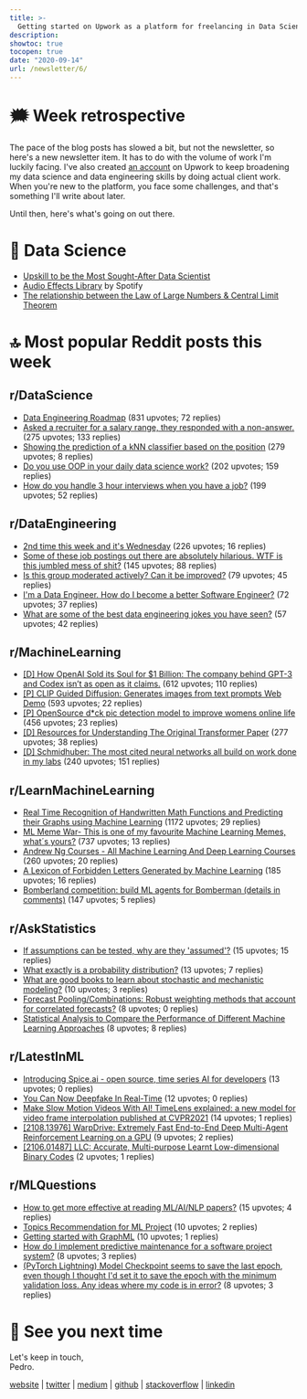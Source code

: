 ```yaml
---
title: >-
  Getting started on Upwork as a platform for freelancing in Data Science and Data Engineering, most sought-after skills
description:
showtoc: true
tocopen: true
date: "2020-09-14"
url: /newsletter/6/
---
```


# 🗯 Week retrospective

The pace of the blog posts has slowed a bit, but not the newsletter, so here's a new newsletter item. It has to do with the volume of work I'm luckily facing. I've also created [an account](https://www.upwork.com/freelancers/pmadruga) on Upwork to keep broadening my data science and data engineering skills by doing actual client work. When you're new to the platform, you face some challenges, and that's something I'll write about later.

Until then, here's what's going on out there.

# 🔮 Data Science

- [Upskill to be the Most Sought-After Data Scientist](https://towardsdatascience.com/upskill-to-be-a-most-sought-after-data-scientist-bde9f3bc32d7)
- [Audio Effects Library](https://engineering.atspotify.com/2021/09/07/introducing-pedalboard-spotifys-audio-effects-library-for-python/) by Spotify
- [The relationship between the Law of Large Numbers & Central Limit Theorem](https://twitter.com/tdatascience/status/1434777664439586817?s=12)

# 🔝 Most popular Reddit posts this week

## r/DataScience

- [Data Engineering Roadmap](https://reddit.com/r/datascience/comments/pk613b/data_engineering_roadmap/) (831 upvotes; 72 replies)
- [Asked a recruiter for a salary range, they responded with a non-answer.](https://reddit.com/r/datascience/comments/pjk15p/asked_a_recruiter_for_a_salary_range_they/) (275 upvotes; 133 replies)
- [Showing the prediction of a kNN classifier based on the position](https://reddit.com/r/datascience/comments/pmftad/showing_the_prediction_of_a_knn_classifier_based/) (279 upvotes; 8 replies)
- [Do you use OOP in your daily data science work?](https://reddit.com/r/datascience/comments/pkw92b/do_you_use_oop_in_your_daily_data_science_work/) (202 upvotes; 159 replies)
- [How do you handle 3 hour interviews when you have a job?](https://reddit.com/r/datascience/comments/pic60q/how_do_you_handle_3_hour_interviews_when_you_have/) (199 upvotes; 52 replies)

## r/DataEngineering

- [2nd time this week and it's Wednesday](https://reddit.com/r/dataengineering/comments/pkdprn/2nd_time_this_week_and_its_wednesday/) (226 upvotes; 16 replies)
- [Some of these job postings out there are absolutely hilarious. WTF is this jumbled mess of shit?](https://reddit.com/r/dataengineering/comments/plmukq/some_of_these_job_postings_out_there_are/) (145 upvotes; 88 replies)
- [Is this group moderated actively? Can it be improved?](https://reddit.com/r/dataengineering/comments/pkwx94/is_this_group_moderated_actively_can_it_be/) (79 upvotes; 45 replies)
- [I'm a Data Engineer. How do I become a better Software Engineer?](https://reddit.com/r/dataengineering/comments/pl3pos/im_a_data_engineer_how_do_i_become_a_better/) (72 upvotes; 37 replies)
- [What are some of the best data engineering jokes you have seen?](https://reddit.com/r/dataengineering/comments/pio9i3/what_are_some_of_the_best_data_engineering_jokes/) (57 upvotes; 42 replies)

## r/MachineLearning

- [[D] How OpenAI Sold its Soul for $1 Billion: The company behind GPT-3 and Codex isn’t as open as it claims.](https://reddit.com/r/MachineLearning/comments/pizllt/d_how_openai_sold_its_soul_for_1_billion_the/) (612 upvotes; 110 replies)
- [[P] CLIP Guided Diffusion: Generates images from text prompts Web Demo](https://reddit.com/r/MachineLearning/comments/pigtg9/p_clip_guided_diffusion_generates_images_from/) (593 upvotes; 22 replies)
- [[P] OpenSource d\*ck pic detection model to improve womens online life](https://reddit.com/r/MachineLearning/comments/pkvt4n/p_opensource_dck_pic_detection_model_to_improve/) (456 upvotes; 23 replies)
- [[D] Resources for Understanding The Original Transformer Paper](https://reddit.com/r/MachineLearning/comments/pkedi4/d_resources_for_understanding_the_original/) (277 upvotes; 38 replies)
- [[D] Schmidhuber: The most cited neural networks all build on work done in my labs](https://reddit.com/r/MachineLearning/comments/pk69xy/d_schmidhuber_the_most_cited_neural_networks_all/) (240 upvotes; 151 replies)

## r/LearnMachineLearning

- [Real Time Recognition of Handwritten Math Functions and Predicting their Graphs using Machine Learning](https://reddit.com/r/learnmachinelearning/comments/pjmo84/real_time_recognition_of_handwritten_math/) (1172 upvotes; 29 replies)
- [ML Meme War- This is one of my favourite Machine Learning Memes, what´s yours?](https://reddit.com/r/learnmachinelearning/comments/pk2xcn/ml_meme_war_this_is_one_of_my_favourite_machine/) (737 upvotes; 13 replies)
- [Andrew Ng Courses - All Machine Learning And Deep Learning Courses](https://reddit.com/r/learnmachinelearning/comments/pleilj/andrew_ng_courses_all_machine_learning_and_deep/) (260 upvotes; 20 replies)
- [A Lexicon of Forbidden Letters Generated by Machine Learning](https://reddit.com/r/learnmachinelearning/comments/pktmzz/a_lexicon_of_forbidden_letters_generated_by/) (185 upvotes; 16 replies)
- [Bomberland competition: build ML agents for Bomberman (details in comments)](https://reddit.com/r/learnmachinelearning/comments/pixby7/bomberland_competition_build_ml_agents_for/) (147 upvotes; 5 replies)

## r/AskStatistics

- [If assumptions can be tested, why are they 'assumed'?](https://reddit.com/r/AskStatistics/comments/pivx94/if_assumptions_can_be_tested_why_are_they_assumed/) (15 upvotes; 15 replies)
- [What exactly is a probability distribution?](https://reddit.com/r/AskStatistics/comments/pl21fu/what_exactly_is_a_probability_distribution/) (13 upvotes; 7 replies)
- [What are good books to learn about stochastic and mechanistic modeling?](https://reddit.com/r/AskStatistics/comments/piboxr/what_are_good_books_to_learn_about_stochastic_and/) (10 upvotes; 3 replies)
- [Forecast Pooling/Combinations: Robust weighting methods that account for correlated forecasts?](https://reddit.com/r/AskStatistics/comments/pm33dz/forecast_poolingcombinations_robust_weighting/) (8 upvotes; 0 replies)
- [Statistical Analysis to Compare the Performance of Different Machine Learning Approaches](https://reddit.com/r/AskStatistics/comments/pkvm3b/statistical_analysis_to_compare_the_performance/) (8 upvotes; 8 replies)

## r/LatestInML

- [Introducing Spice.ai - open source, time series AI for developers](https://reddit.com/r/LatestInML/comments/pjudw3/introducing_spiceai_open_source_time_series_ai/) (13 upvotes; 0 replies)
- [You Can Now Deepfake In Real-Time](https://reddit.com/r/LatestInML/comments/pjq7t8/you_can_now_deepfake_in_realtime/) (12 upvotes; 0 replies)
- [Make Slow Motion Videos With AI! TimeLens explained: a new model for video frame interpolation published at CVPR2021](https://reddit.com/r/LatestInML/comments/pm6rxw/make_slow_motion_videos_with_ai_timelens/) (14 upvotes; 1 replies)
- [[2108.13976] WarpDrive: Extremely Fast End-to-End Deep Multi-Agent Reinforcement Learning on a GPU](https://reddit.com/r/LatestInML/comments/pjy4ao/210813976_warpdrive_extremely_fast_endtoend_deep/) (9 upvotes; 2 replies)
- [[2106.01487] LLC: Accurate, Multi-purpose Learnt Low-dimensional Binary Codes](https://reddit.com/r/LatestInML/comments/piuzfs/210601487_llc_accurate_multipurpose_learnt/) (2 upvotes; 1 replies)

## r/MLQuestions

- [How to get more effective at reading ML/AI/NLP papers?](https://reddit.com/r/MLQuestions/comments/plti67/how_to_get_more_effective_at_reading_mlainlp/) (15 upvotes; 4 replies)
- [Topics Recommendation for ML Project](https://reddit.com/r/MLQuestions/comments/pkit0v/topics_recommendation_for_ml_project/) (10 upvotes; 2 replies)
- [Getting started with GraphML](https://reddit.com/r/MLQuestions/comments/pl83nc/getting_started_with_graphml/) (10 upvotes; 1 replies)
- [How do I implement predictive maintenance for a software project system?](https://reddit.com/r/MLQuestions/comments/pjza49/how_do_i_implement_predictive_maintenance_for_a/) (8 upvotes; 3 replies)
- [(PyTorch Lightning) Model Checkpoint seems to save the last epoch, even though I thought I'd set it to save the epoch with the minimum validation loss. Any ideas where my code is in error?](https://reddit.com/r/MLQuestions/comments/pj9qeq/pytorch_lightning_model_checkpoint_seems_to_save/) (8 upvotes; 3 replies)

# 👋 See you next time

Let's keep in touch,\
Pedro.

[website](https://pedromadruga.com) |
[twitter](https://twitter.com/pmadruga_ "Twitter") | [medium](https://medium.com/@pmadruga "Medium") | [github](https://github.com/pmadruga "Github") | [stackoverflow](https://stackoverflow.com/users/12418383 "Stackoverflow") | [linkedin](https://www.linkedin.com/in/pedromadruga "Linkedin")
